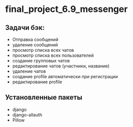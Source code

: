 # final_project_6.9_messenger

## Задачи бэк:
- Отправка сообщений
- удаление сообщений
- просмотр списка всех чатов
- просмотр списка всех пользователей
- создание групповых чатов
- редактирование чатов (участники, название)
- удаление чатов
- создание profile автоматически при регистрации
- редактирование profile

## Установленные пакеты
- django
- django-allauth
- Pillow
